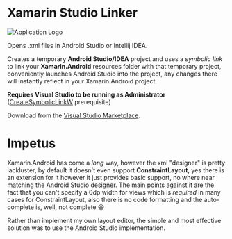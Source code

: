# Xamarin Studio Linker
![Application Logo](https://zintom.gallerycdn.vsassets.io/extensions/zintom/xamarinstudiolinker/1.1/1632793280896/Microsoft.VisualStudio.Services.Icons.Default)

Opens .xml files in Android Studio or Intellij IDEA.

Creates a temporary **Android Studio/IDEA** project and uses a *symbolic link* to link your **Xamarin.Android** resources folder with that temporary project, conveniently launches Android Studio into the project, any changes there will instantly reflect in your Xamarin.Android project.

**Requires Visual Studio to be running as Administrator** ([CreateSymbolicLinkW](https://docs.microsoft.com/en-us/windows/win32/api/winbase/nf-winbase-createsymboliclinkw) prerequisite)

Download from the [Visual Studio Marketplace](https://marketplace.visualstudio.com/items?itemName=Zintom.XamarinStudioLinker).

# Impetus
Xamarin.Android has come a *long* way, however the xml "designer" is pretty lackluster, by default it doesn't even support **ConstraintLayout**, yes there is an extension for it however it just provides basic support, no where near matching the Android Studio designer. The main points against it are the fact that you can't specify a 0dp width for views which is *required* in many cases for ConstraintLayout, also there is no code formatting and the auto-complete is, well, not complete 😀

Rather than implement my own layout editor, the simple and most effective solution was to use the Android Studio implementation.
